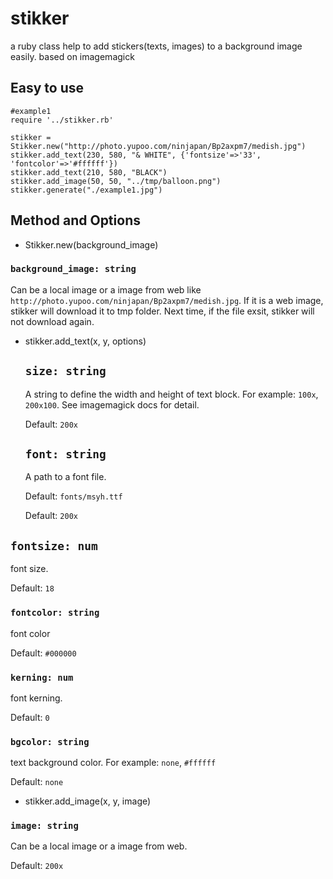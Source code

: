 stikker
=======

a ruby class help to add stickers(texts, images) to a background image easily. based on imagemagick

Easy to use
-----------

```
#example1
require '../stikker.rb'

stikker = Stikker.new("http://photo.yupoo.com/ninjapan/Bp2axpm7/medish.jpg")
stikker.add_text(230, 580, "& WHITE", {'fontsize'=>'33', 'fontcolor'=>'#ffffff'})
stikker.add_text(210, 580, "BLACK")
stikker.add_image(50, 50, "../tmp/balloon.png")
stikker.generate("./example1.jpg")
```

Method and Options
-------

*   Stikker.new(background_image)

### `background_image: string`

Can be a local image or a image from web like `http://photo.yupoo.com/ninjapan/Bp2axpm7/medish.jpg`. If it is a web image, stikker will download it to tmp folder. Next time, if the file exsit, stikker will not download again.



*   stikker.add_text(x, y, options)

    ## `size: string`

    A string to define the width and height of text block. For example: `100x`, `200x100`. See imagemagick docs for detail.

    Default: `200x`


    ## `font: string`

    A path to a font file.

    Default: `fonts/msyh.ttf`

    Default: `200x`


## `fontsize: num`

font size.

Default: `18`


### `fontcolor: string`

font color

Default: `#000000`


### `kerning: num`

font kerning.

Default: `0`


### `bgcolor: string`

text background color. For example: `none`, `#ffffff`

Default: `none`



*   stikker.add_image(x, y, image)

### `image: string`

Can be a local image or a image from web.

Default: `200x`
